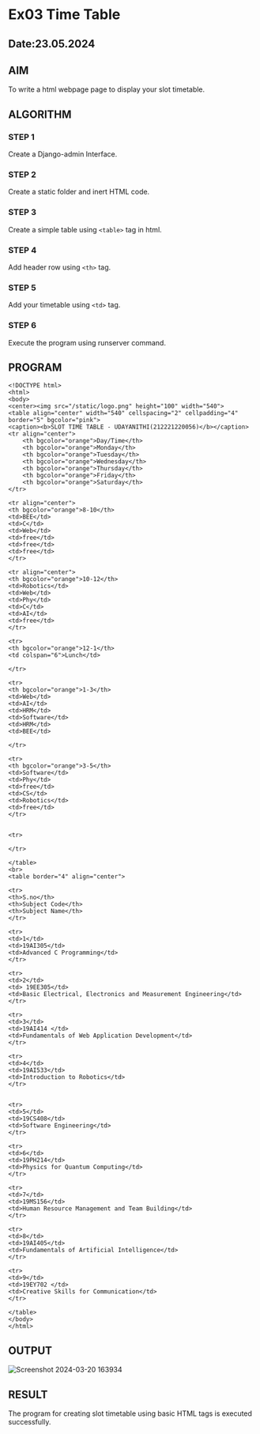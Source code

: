 # Ex03 Time Table
## Date:23.05.2024

## AIM
To write a html webpage page to display your slot timetable.

## ALGORITHM
### STEP 1
Create a Django-admin Interface.

### STEP 2
Create a static folder and inert HTML code.

### STEP 3
Create a simple table using ```<table>``` tag in html.

### STEP 4
Add header row using ```<th>``` tag.

### STEP 5
Add your timetable using ```<td>``` tag.

### STEP 6
Execute the program using runserver command.

## PROGRAM
```
<!DOCTYPE html>
<html>
<body>
<center><img src="/static/logo.png" height="100" width="540">
<table align="center" width="540" cellspacing="2" cellpadding="4" border="5" bgcolor="pink">
<caption><b>SLOT TIME TABLE - UDAYANITHI(212221220056)</b></caption>
<tr align="center">
    <th bgcolor="orange">Day/Time</th>
    <th bgcolor="orange">Monday</th>
    <th bgcolor="orange">Tuesday</th>
    <th bgcolor="orange">Wednesday</th>
    <th bgcolor="orange">Thursday</th>
    <th bgcolor="orange">Friday</th>
    <th bgcolor="orange">Saturday</th>
</tr>

<tr align="center">
<th bgcolor="orange">8-10</th>
<td>BEE</td>
<td>C</td>
<td>Web</td>
<td>free</td>
<td>free</td>
<td>free</td>
</tr>

<tr align="center">
<th bgcolor="orange">10-12</th>
<td>Robotics</td>
<td>Web</td>
<td>Phy</td>
<td>C</td>
<td>AI</td>
<td>free</td>
</tr>

<tr>
<th bgcolor="orange">12-1</th>
<td colspan="6">Lunch</td>

</tr>

<tr>
<th bgcolor="orange">1-3</th>
<td>Web</td>
<td>AI</td>
<td>HRM</td>
<td>Software</td>
<td>HRM</td>
<td>BEE</td>

</tr>

<tr>
<th bgcolor="orange">3-5</th>
<td>Software</td>
<td>Phy</td>
<td>free</td>
<td>CS</td>
<td>Robotics</td>
<td>free</td>
</tr>


<tr>

</tr>

</table>
<br>
<table border="4" align="center">

<tr>
<th>S.no</th>
<th>Subject Code</th>
<th>Subject Name</th>
</tr>

<tr>
<td>1</td>
<td>19AI305</td>
<td>Advanced C Programming</td>
</tr>

<tr>
<td>2</td>
<td> 19EE305</td>
<td>Basic Electrical, Electronics and Measurement Engineering</td>
</tr>

<tr>
<td>3</td>
<td>19AI414 </td>
<td>Fundamentals of Web Application Development</td>
</tr>

<tr>
<td>4</td>
<td>19AI533</td>
<td>Introduction to Robotics</td>
</tr>


<tr>
<td>5</td>
<td>19CS408</td>
<td>Software Engineering</td>
</tr>

<tr>
<td>6</td>
<td>19PH214</td>
<td>Physics for Quantum Computing</td>
</tr>
 
<tr>
<td>7</td>
<td>19MS156</td>
<td>Human Resource Management and Team Building</td>
</tr>

<tr>
<td>8</td>
<td>19AI405</td>
<td>Fundamentals of Artificial Intelligence</td>
</tr>

<tr>
<td>9</td>
<td>19EY702 </td>
<td>Creative Skills for Communication</td>
</tr>

</table>
</body>
</html>
```


## OUTPUT
![Screenshot 2024-03-20 163934](https://github.com/Udayanithi/slot/assets/117813171/eb4e6927-8a77-4d50-aa55-edbe527269f1)


## RESULT
The program for creating slot timetable using basic HTML tags is executed successfully.
